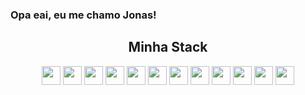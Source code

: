 ### Opa eai, eu me chamo Jonas!

<div align="center"> 
<h2> Minha Stack </h2>
<div>
  <img height="30em" src="https://cdn.jsdelivr.net/gh/devicons/devicon/icons/html5/html5-original.svg" />
  <img height="30em" src="https://cdn.jsdelivr.net/gh/devicons/devicon/icons/css3/css3-original.svg" />
  <img height="30em" src="https://cdn.jsdelivr.net/gh/devicons/devicon/icons/sass/sass-original.svg" />
  <img height="30em" src="https://cdn.jsdelivr.net/gh/devicons/devicon/icons/bootstrap/bootstrap-plain-wordmark.svg" />
  <img height="30em" src="https://cdn.jsdelivr.net/gh/devicons/devicon/icons/javascript/javascript-original.svg" />
  <img height="30em" src="https://cdn.jsdelivr.net/gh/devicons/devicon/icons/jquery/jquery-plain-wordmark.svg" />
 
  <img height="30em" src="https://cdn.jsdelivr.net/gh/devicons/devicon/icons/vuejs/vuejs-original-wordmark.svg" />
  <img height="30em" src="https://cdn.jsdelivr.net/gh/devicons/devicon/icons/react/react-original-wordmark.svg" />
  <img height="30em" src="https://cdn.jsdelivr.net/gh/devicons/devicon/icons/php/php-original.svg" />
  <img height="30em" src="https://cdn.jsdelivr.net/gh/devicons/devicon/icons/laravel/laravel-plain-wordmark.svg" />
  <img height="30em" src="https://cdn.jsdelivr.net/gh/devicons/devicon/icons/mysql/mysql-original.svg" />
  <img height="30em" src="https://cdn.jsdelivr.net/gh/devicons/devicon/icons/wordpress/wordpress-original.svg" />
 </div>
  
 </div>
 
 
